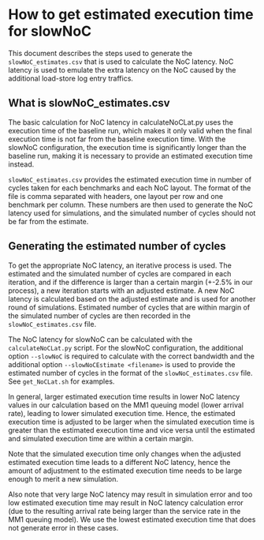# How to get estimated execution time for slowNoC
This document describes the steps used to generate the `slowNoC_estimates.csv` that is used to calculate the NoC latency. NoC latency is used to emulate the extra latency on the NoC caused by the additional load-store log entry traffics.

## What is slowNoC_estimates.csv
The basic calculation for NoC latency in calculateNoCLat.py uses the execution time of the baseline run, which makes it only valid when the final execution time is not far from the baseline execution time. With the slowNoC configuration, the execution time is significantly longer than the baseline run, making it is necessary to provide an estimated execution time instead.

`slowNoC_estimates.csv` provides the estimated execution time in number of cycles taken for each benchmarks and each NoC layout. The format of the file is comma separated with headers, one layout per row and one benchmark per column. These numbers are then used to generate the NoC latency used for simulations, and the simulated number of cycles should not be far from the estimate.

## Generating the estimated number of cycles
To get the appropriate NoC latency, an iterative process is used. The estimated and the simulated number of cycles are compared in each iteration, and if the difference is larger than a certain margin (+-2.5% in our process), a new iteration starts with an adjusted estimate. A new NoC latency is calculated based on the adjusted estimate and is used for another round of simulations. Estimated number of cycles that are within margin of the simulated number of cycles are then recorded in the `slowNoC_estimates.csv` file.

The NoC latency for slowNoC can be calculated with the `calculateNoCLat.py` script. For the slowNoC configuration, the additional option `--slowNoC` is required to calculate with the correct bandwidth and the additional option `--slowNoCEstimate <filename>` is used to provide the estimated number of cycles in the format of the `slowNoC_estimates.csv` file. See `get_NoCLat.sh` for examples.

In general, larger estimated execution time results in lower NoC latency values in our calculation based on the MM1 queuing model (lower arrival rate), leading to lower simulated execution time. Hence, the estimated execution time is adjusted to be larger when the simulated execution time is greater than the estimated execution time and vice versa until the estimated and simulated execution time are within a certain margin. 

Note that the simulated execution time only changes when the adjusted estimated execution time leads to a different NoC latency, hence the amount of adjustment to the estimated execution time needs to be large enough to merit a new simulation.

Also note that very large NoC latency may result in simulation error and too low estimated execution time may result in NoC latency calculation error (due to the resulting arrival rate being larger than the service rate in the MM1 queuing model). We use the lowest estimated execution time that does not generate error in these cases.